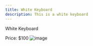 ```yaml
---
title: White Keyboard
description: This is a white keyboard
---
```


White Keyboard

Price: $100
![image](/img/white-keyboard.jpg)